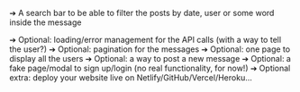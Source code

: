 ➔ A search bar to be able to filter the posts by date, user or some word inside the message

➔ Optional: loading/error management for the API calls (with a way to tell the user?)
➔ Optional: pagination for the messages
➔ Optional: one page to display all the users
➔ Optional: a way to post a new message
➔ Optional: a fake page/modal to sign up/login (no real functionality, for now!)
➔ Optional extra: deploy your website live on Netlify/GitHub/Vercel/Heroku...


